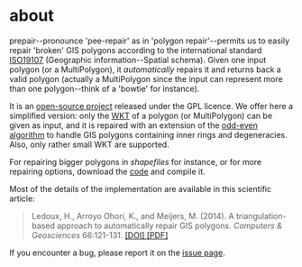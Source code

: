 
<div class="page-header">
    <h1>about</h1>
</div>

prepair--pronounce 'pee-repair' as in 'polygon repair'--permits us to easily repair 'broken' GIS polygons according to the international standard [ISO19107](http://www.iso.org/iso/catalogue_detail.htm?csnumber=26012) (Geographic information--Spatial schema). Given one input polygon (or a MultiPolygon), it *automatically* repairs it and returns back a valid polygon (actually a MultiPolygon since the input can represent more than one polygon--think of a 'bowtie' for instance).

It is an [open-source project](https://github.com/tudelft-gist/prepair) released under the GPL licence. We offer here a simplified version: only the [WKT](http://en.wikipedia.org/wiki/Well-known_text) of a polygon (or MultiPolygon) can be given as input, and it is repaired with an extension of the [odd-even algorithm](https://en.wikipedia.org/wiki/Even-odd_rule) to handle GIS polygons containing inner rings and degeneracies. Also, only rather small WKT are supported.

For repairing bigger polygons in *shapefiles* for instance, or for more repairing options, download the [code](https://github.com/tudelft-gist/prepair) and compile it. 

Most of the details of the implementation are available in this scientific article:

> Ledoux, H., Arroyo Ohori, K., and Meijers, M. (2014). A triangulation-based approach to automatically repair GIS polygons. *Computers & Geosciences* 66:121-131. [ [DOI] ](http://dx.doi.org/10.1016/j.cageo.2014.01.009) [ [PDF] ](http://homepage.tudelft.nl/23t4p/pdfs/14cgeo_prepair.pdf)

If you encounter a bug, please report it on the [issue page](https://github.com/tudelft-gist/prepair/issues). 